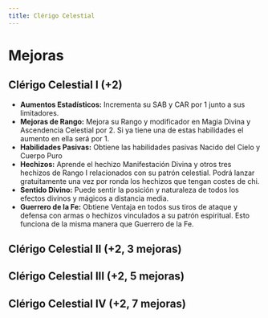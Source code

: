 ```yaml
---
title: Clérigo Celestial
---
```


# Mejoras

## Clérigo Celestial I (+2)

- **Aumentos Estadísticos:** Incrementa su SAB y CAR por 1 junto a sus limitadores.
- **Mejoras de Rango:** Mejora su Rango y modificador en Magia Divina y Ascendencia Celestial por 2. Si ya tiene una de estas habilidades el aumento en ella será por 1. 
- **Habilidades Pasivas:** Obtiene las habilidades pasivas Nacido del Cielo y Cuerpo Puro
- **Hechizos:** Aprende el hechizo Manifestación Divina y otros tres hechizos de Rango I relacionados con su patrón celestial. Podrá lanzar gratuitamente una vez por ronda los hechizos que tengan costes de chi. 
- **Sentido Divino:** Puede sentir la posición y naturaleza de todos los efectos divinos y mágicos a distancia media.
- **Guerrero de la Fe:** Obtiene Ventaja en todos sus tiros de ataque y defensa con armas o hechizos vinculados a su patrón espiritual. Esto funciona de la misma manera que Guerrero de la Fe.

## Clérigo Celestial II (+2, 3 mejoras)

## Clérigo Celestial III (+2, 5 mejoras)

## Clérigo Celestial IV (+2, 7 mejoras)